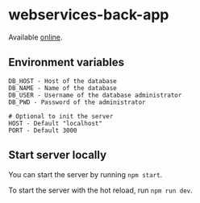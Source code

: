 # webservices-back-app

Available [online](https://web-services-node-project.appspot.com/).

## Environment variables

```
DB_HOST - Host of the database
DB_NAME - Name of the database
DB_USER - Username of the database administrator
DB_PWD - Password of the administrator

# Optional to init the server
HOST - Default "localhost"
PORT - Default 3000
```

## Start server locally

You can start the server by running `npm start`.

To start the server with the hot reload, run `npm run dev`.
